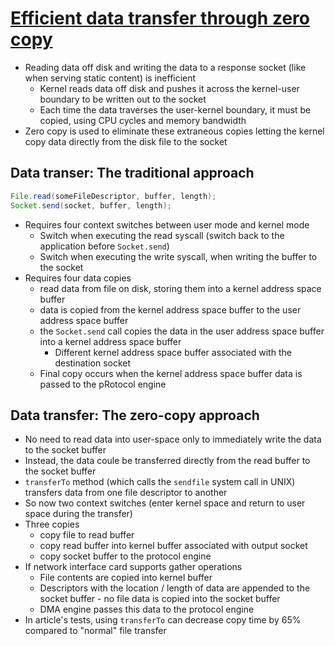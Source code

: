 # [Efficient data transfer through zero copy](https://developer.ibm.com/articles/j-zerocopy/)

* Reading data off disk and writing the data to a response socket (like when serving static content) is inefficient
  * Kernel reads data off disk and pushes it across the kernel-user boundary to be written out to the socket
  * Each time the data traverses the user-kernel boundary, it must be copied, using CPU cycles and memory bandwidth
* Zero copy is used to eliminate these extraneous copies letting the kernel copy data directly from the disk file to the socket


## Data transer: The traditional approach

```java
File.read(someFileDescriptor, buffer, length);
Socket.send(socket, buffer, length);
```

* Requires four context switches between user mode and kernel mode
  * Switch when executing the read syscall (switch back to the application before `Socket.send`)
  * Switch when executing the write syscall, when writing the buffer to the socket
* Requires four data copies
  * read data from file on disk, storing them into a kernel address space buffer
  * data is copied from the kernel address space buffer to the user address space buffer
  * the `Socket.send` call copies the data in the user address space buffer into a kernel address space buffer
    * Different kernel address space buffer associated with the destination socket
  * Final copy occurs when the kernel address space buffer data is passed to the pRotocol engine

## Data transfer: The zero-copy approach

* No need to read data into user-space only to immediately write the data to the socket buffer
* Instead, the data coule be transferred directly from the read buffer to the socket buffer
* `transferTo` method (which calls the `sendfile` system call in UNIX) transfers data from one file descriptor to another
* So now two context switches (enter kernel space and return to user space during the transfer)
* Three copies 
  * copy file to read buffer
  * copy read buffer into kernel buffer associated with output socket
  * copy socket buffer to the protocol engine
* If network interface card supports gather operations
  * File contents are copied into kernel buffer
  * Descriptors with the location / length of data are appended to the socket buffer - no file data is copied into the socket buffer
  * DMA engine passes this data to the protocol engine
* In article's tests, using `transferTo` can decrease copy time by 65% compared to "normal" file transfer
